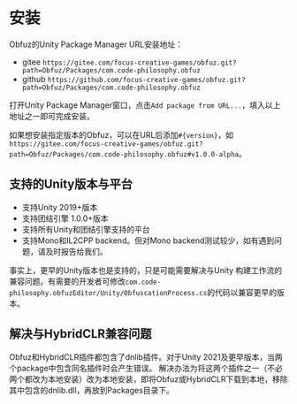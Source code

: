 # 安装

Obfuz的Unity Package Manager URL安装地址：

- gitee `https://gitee.com/focus-creative-games/obfuz.git?path=Obfuz/Packages/com.code-philosophy.obfuz`
- github `https://github.com/focus-creative-games/obfuz.git?path=Obfuz/Packages/com.code-philosophy.obfuz`

打开Unity Package Manager窗口，点击`Add package from URL...`，填入以上地址之一即可完成安装。

如果想安装指定版本的Obfuz，可以在URL后添加`#{version}`，如`https://gitee.com/focus-creative-games/obfuz.git?path=Obfuz/Packages/com.code-philosophy.obfuz#v1.0.0-alpha`。

## 支持的Unity版本与平台

- 支持Unity 2019+版本
- 支持团结引擎 1.0.0+版本
- 支持所有Unity和团结引擎支持的平台
- 支持Mono和IL2CPP backend。但对Mono backend测试较少，如有遇到问题，请及时报告给我们。

事实上，更早的Unity版本也是支持的，只是可能需要解决与Unity 构建工作流的兼容问题。有需要的开发者可修改`com.code-philosophy.obfuzEditor/Unity/ObfuscationProcess.cs`的代码以兼容更早的版本。

## 解决与HybridCLR兼容问题

Obfuz和HybridCLR插件都包含了dnlib插件。对于Unity 2021及更早版本，当两个package中包含同名插件时会产生错误。
解决办法为将这两个插件之一（不必两个都改为本地安装）改为本地安装，即将Obfuz或HybridCLR下载到本地，移除其中包含的dnlib.dll，再放到Packages目录下。
